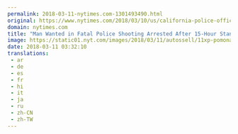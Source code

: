 ```yaml
---
permalink: 2018-03-11-nytimes.com-1301493490.html
original: https://www.nytimes.com/2018/03/10/us/california-police-officer-killed.html?partner=rss&amp;emc=rss
domain: nytimes.com
title: "Man Wanted in Fatal Police Shooting Arrested After 15-Hour Standoff, Officials Say"
image: https://static01.nyt.com/images/2018/03/11/autossell/11xp-pomona2/11xp-pomona2-mediumThreeByTwo440.jpg
date: 2018-03-11 03:32:10
translations: 
 - ar
 - de
 - es
 - fr
 - hi
 - it
 - ja
 - ru
 - zh-CN
 - zh-TW
---
```


